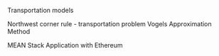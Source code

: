 Transportation models

Northwest corner rule - transportation problem
Vogels Approximation Method


MEAN Stack Application with Ethereum
